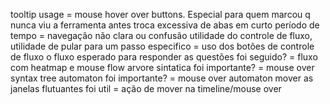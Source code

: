 tooltip usage = mouse hover over buttons. Especial para quem marcou q nunca viu a ferramenta antes
troca excessiva de abas em curto período de tempo = navegação não clara ou confusão
utilidade do controle de fluxo, utilidade de pular para um passo especifico = uso dos botões de controle de fluxo
o fluxo esperado para responder as questões foi seguido? = fluxo com heatmap e mouse flow
arvore sintatica foi importante? = mouse over syntax tree
automaton foi importante? = mouse over automaton
mover as janelas flutuantes foi util = ação de mover na timeline/mouse over
